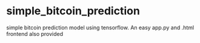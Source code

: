 # simple_bitcoin_prediction
simple bitcoin prediction model using tensorflow. An easy app.py and .html frontend also provided

